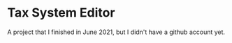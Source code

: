# Tax System Editor
 A project that I finished in June 2021, but I didn't have a github account yet.
